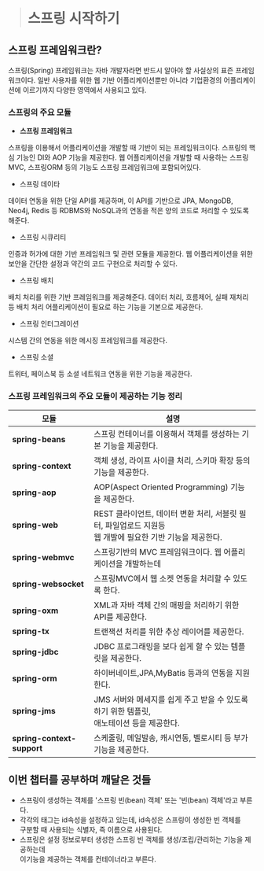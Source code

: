 ># 스프링 시작하기


## 스프링 프레임워크란?

 스프링(Spring) 프레임워크는 자바 개발자라면 반드시 알아야 할 사실상의 표즌 프레임워크이다.
 일반 사용자를 위한 웹 기반 어플리케이션뿐만 아니라 기업환경의 어플리케이션에 이르기까지
 다양한 영역에서 사용되고 있다.
 
### 스프링의 주요 모듈

* **스프링 프레임워크** 

스프링을 이용해서 어플리케이션을 개발할 때 기반이 되는 프레임워크이다. 스프링의 핵심 기능인 DI와
AOP 기능을 제공한다. 웹 어플리케이션을 개발할 때 사용하는 스프링MVC, 스프링ORM 등의 기능도 스프링
프레임워크에 포함되어있다.

* 스프링 데이타

데이터 연동을 위한 단일 API를 제공하며, 이 API를 기반으로 JPA, MongoDB, Neo4j, Redis 등 RDBMS와 NoSQL과의
연동을 적은 양의 코드로 처리할 수 있도록 해준다.

* 스프링 시큐리티

인증과 허가에 대한 기반 프레임워크 및 관련 모듈을 제공한다. 웹 어플리케이션을 위한 보안을 간단한 설정과 약간의
코드 구현으로 처리할 수 있다.

* 스프링 배치

배치 처리를 위한 기반 프레임워크를 제공해준다. 데이터 처리, 흐름제어, 실패 재처리 등 배치 처리 어플리케이션이
필요로 하는 기능을 기본으로 제공한다.

* 스프링 인터그레이션

시스템 간의 연동을 위한 메시징 프레임워크를 제공한다.

* 스프링 소셜

트위터, 페이스북 등 소셜 네트워크 연동을 위한 기능을 제공한다.


### 스프링 프레임워크의 주요 모듈이 제공하는 기능 정리

모듈 | 설명
-----|-----
**spring-beans** | 스프링 컨테이너를 이용해서 객체를 생성하는 기본 기능을 제공한다.
**spring-context** | 객체 생성, 라이프 사이클 처리, 스키마 확장 등의 기능을 제공한다.
**spring-aop** | AOP(Aspect Oriented Programming) 기능을 제공한다.
**spring-web**  | REST 클라이언트, 데이터 변환 처리, 서블릿 필터, 파일업로드 지원등 <br>웹 개발에 필요한 기반 기능을 제공한다.
**spring-webmvc** | 스프링기반의 MVC 프레임워크이다. 웹 어플리케이션을 개발하는데
**spring-websocket** | 스프링MVC에서 웹 소켓 연동을 처리할 수 있도록 한다.
**spring-oxm** | XML과 자바 객체 간의 매핑을 처리하기 위한 API를 제공한다.
**spring-tx** | 트랜잭션 처리를 위한 추상 레이어를 제공한다.
**spring-jdbc** | JDBC 프로그래밍을 보다 쉽게 할 수 있는 템플릿을 제공한다.
**spring-orm** | 하이버네이트,JPA,MyBatis 등과의 연동을 지원한다.
**spring-jms** | JMS 서버와 메세지를 쉽게 주고 받을 수 있도록 하기 위한 템플릿, <br> 애노테이션 등을 제공한다.
**spring-context-support** | 스케줄링, 메일발송, 캐시연동, 벨로시티 등 부가 기능을 제공한다.


## 이번 챕터를 공부하며 깨달은 것들

 * 스프링이 생성하는 객체를 '스프링 빈(bean) 객체' 또는 '빈(bean) 객체'라고 부른다.
 * 각각의 <bean> 태그는 id속성을 설정하고 있는데, id속성은 스프링이 생성한 빈 객체를 <br>
   구분할 때 사용되는 식별자, 즉 이름으로 사용된다.
 * 스프링은 설정 정보로부터 생성한 스프링 빈 객체를 생성/조립/관리하는 기능을 제공하는데 <br>
   이기능을 제공하는 객체를 컨테이너라고 부른다.
